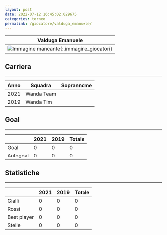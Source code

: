 ```yaml
---
layout: post
date: 2022-07-12 16:45:02.029675
categories: torneo
permalink: /giocatore/valduga_emanuele/
---
```

<link rel='stylesheets' href='./../assets/giocatori.css'>

| Valduga Emanuele |
|:-----:|
| ![Immagine mancante]('./../../assets/giocatori/valduga_emanuele.png){:.immagine_giocatori} |


## Carriera
----

|Anno|Squadra|Soprannome|
|:---:|---|---|
|2021|Wanda Team||
|2019|Wanda Tim||


## Goal
----

| |2021|2019| Totale |
|---|---|---|---|
|Goal|0|0|0|
|Autogoal|0|0|0|


## Statistiche
----

| |2021|2019| Totale |
|---|---|---|---|
|Gialli|0|0|0|
|Rossi|0|0|0|
|Best player|0|0|0|
|Stelle|0|0|0|